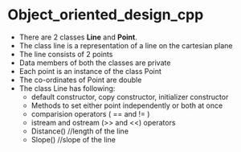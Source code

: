 # Object_oriented_design_cpp
* There are 2 classes **Line** and **Point**.
* The class line is a representation of a line on the cartesian plane
* The line consists of 2 points
* Data members of both the classes are private
* Each point is an instance of the class Point
* The co-ordinates of Point are double
* The class Line has following:
  * default constructor, copy constructor, initializer constructor
  * Methods to set either point independently or both at once
  * comparision operators ( == and != ) 
  * istream and ostream (>> and <<) operators
  * Distance() //length of the line
  * Slope() //slope of the line
  
